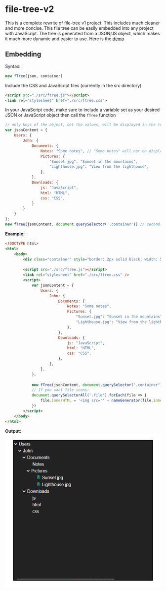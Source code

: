 # file-tree-v2
This is a complete rewrite of file-tree v1 project. This includes much cleaner and more concise. This file tree can be easily embedded into any project with JavaScript. The tree is generated from a JSON/JS object, which makes it much more dynamic and easier to use. 
Here is the [demo](https://kachbit.github.io/FileTree-UI/demo.html)
## Embedding
Syntax:
```javascript
new fTree(json, container)
```
Include the CSS and JavaScript files (currently in the src directory)
```html
<script src="./src/ftree.js"></script>
<link rel="stylesheet" href="./src/ftree.css">
```
In your JavaScript code, make sure to include a variable set as your desired JSON or JavaScript object then call the ```fTree``` function
```javascript
// only keys of the object, not the values, will be displayed in the tree
var jsonContent = {
    Users: {
        John: {
            Documents: {
                Notes: "Some notes", // "Some notes" will not be displayed in the tree because it is not a key
                Pictures: {
                    "Sunset.jpg": "Sunset in the mountains", 
                    "Lighthouse.jpg": "View from the lighthouse",
                },
            },
            Downloads: {
                js: "JavaScript",
                html: "HTML",
                css: "CSS",
            }
        }
    }
};
new fTree(jsonContent, document.querySelector('.container')) // second parameter is the tree's container
```

**Example:**
```html
<!DOCTYPE html>
<html>
    <body>
        <div class="container" style="border: 2px solid black; width: 500px; height: 500px; margin: 50px; word-break: break-all;"></div>

        <script src="./src/ftree.js"></script>
        <link rel="stylesheet" href="./src/ftree.css" />
        <script>
            var jsonContent = {
                Users: {
                    John: {
                        Documents: {
                            Notes: "Some notes",
                            Pictures: {
                                "Sunset.jpg": "Sunset in the mountains",
                                "Lighthouse.jpg": "View from the lighthouse",
                            },
                        },
                        Downloads: {
                            js: "JavaScript",
                            html: "HTML",
                            css: "CSS",
                        },
                    },
                },
            };

            new fTree(jsonContent, document.querySelector(".container"));
            // If you want file icons:
            document.querySelectorAll('.file').forEach(file => {
                file.innerHTML = '<img src="' + nameGenerator(file.innerText) + `" style="height:15px" onerror="this.src='https://raw.githubusercontent.com/PKief/vscode-material-icon-theme/main/icons/file.svg'">  ` + file.innerText
            })
        </script>
    </body>
</html>
```
**Output:**<br>
![alt text](./images/output.png "Output image")
